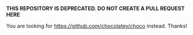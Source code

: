 **THIS REPOSITORY IS DEPRECATED. DO NOT CREATE A PULL REQUEST HERE**

You are looking for https://github.com/chocolatey/choco instead. Thanks!
